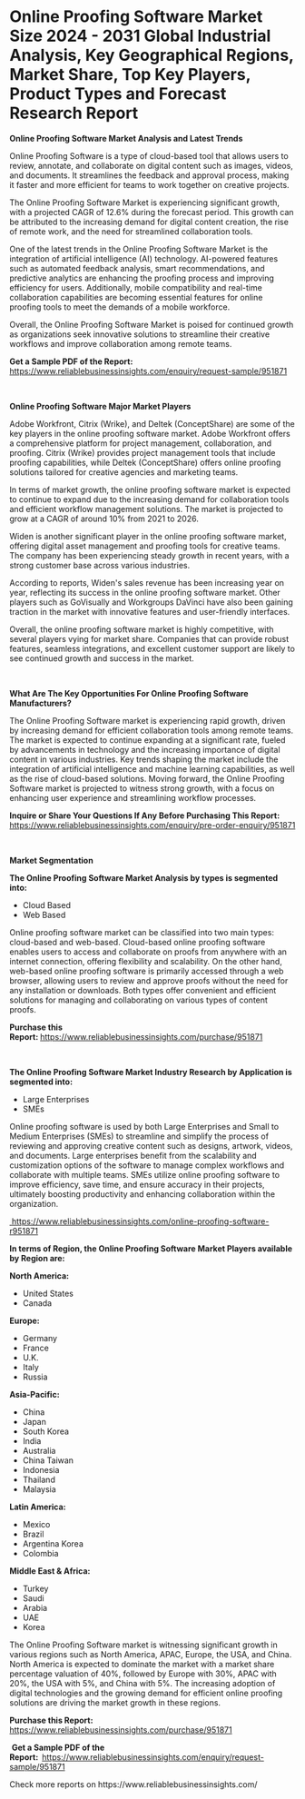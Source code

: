 <p><h1>Online Proofing Software Market Size 2024 - 2031 Global Industrial Analysis, Key Geographical Regions, Market Share, Top Key Players, Product Types and Forecast Research Report</h1></p><p><strong>Online Proofing Software Market Analysis and Latest Trends</strong></p>
<p><p>Online Proofing Software is a type of cloud-based tool that allows users to review, annotate, and collaborate on digital content such as images, videos, and documents. It streamlines the feedback and approval process, making it faster and more efficient for teams to work together on creative projects.</p><p>The Online Proofing Software Market is experiencing significant growth, with a projected CAGR of 12.6% during the forecast period. This growth can be attributed to the increasing demand for digital content creation, the rise of remote work, and the need for streamlined collaboration tools. </p><p>One of the latest trends in the Online Proofing Software Market is the integration of artificial intelligence (AI) technology. AI-powered features such as automated feedback analysis, smart recommendations, and predictive analytics are enhancing the proofing process and improving efficiency for users. Additionally, mobile compatibility and real-time collaboration capabilities are becoming essential features for online proofing tools to meet the demands of a mobile workforce.</p><p>Overall, the Online Proofing Software Market is poised for continued growth as organizations seek innovative solutions to streamline their creative workflows and improve collaboration among remote teams.</p></p>
<p><strong>Get a Sample PDF of the Report:&nbsp;</strong> <a href="https://www.reliablebusinessinsights.com/enquiry/request-sample/951871">https://www.reliablebusinessinsights.com/enquiry/request-sample/951871</a></p>
<p>&nbsp;</p>
<p><strong>Online Proofing Software Major Market Players</strong></p>
<p><p>Adobe Workfront, Citrix (Wrike), and Deltek (ConceptShare) are some of the key players in the online proofing software market. Adobe Workfront offers a comprehensive platform for project management, collaboration, and proofing. Citrix (Wrike) provides project management tools that include proofing capabilities, while Deltek (ConceptShare) offers online proofing solutions tailored for creative agencies and marketing teams.</p><p>In terms of market growth, the online proofing software market is expected to continue to expand due to the increasing demand for collaboration tools and efficient workflow management solutions. The market is projected to grow at a CAGR of around 10% from 2021 to 2026.</p><p>Widen is another significant player in the online proofing software market, offering digital asset management and proofing tools for creative teams. The company has been experiencing steady growth in recent years, with a strong customer base across various industries.</p><p>According to reports, Widen's sales revenue has been increasing year on year, reflecting its success in the online proofing software market. Other players such as GoVisually and Workgroups DaVinci have also been gaining traction in the market with innovative features and user-friendly interfaces.</p><p>Overall, the online proofing software market is highly competitive, with several players vying for market share. Companies that can provide robust features, seamless integrations, and excellent customer support are likely to see continued growth and success in the market.</p></p>
<p>&nbsp;</p>
<p><strong>What Are The Key Opportunities For Online Proofing Software Manufacturers?</strong></p>
<p><p>The Online Proofing Software market is experiencing rapid growth, driven by increasing demand for efficient collaboration tools among remote teams. The market is expected to continue expanding at a significant rate, fueled by advancements in technology and the increasing importance of digital content in various industries. Key trends shaping the market include the integration of artificial intelligence and machine learning capabilities, as well as the rise of cloud-based solutions. Moving forward, the Online Proofing Software market is projected to witness strong growth, with a focus on enhancing user experience and streamlining workflow processes.</p></p>
<p><strong>Inquire or Share Your Questions If Any Before Purchasing This Report:</strong> <a href="https://www.reliablebusinessinsights.com/enquiry/pre-order-enquiry/951871">https://www.reliablebusinessinsights.com/enquiry/pre-order-enquiry/951871</a></p>
<p>&nbsp;</p>
<p><strong>Market Segmentation</strong></p>
<p><strong>The Online Proofing Software Market Analysis by types is segmented into:</strong></p>
<p><ul><li>Cloud Based</li><li>Web Based</li></ul></p>
<p><p>Online proofing software market can be classified into two main types: cloud-based and web-based. Cloud-based online proofing software enables users to access and collaborate on proofs from anywhere with an internet connection, offering flexibility and scalability. On the other hand, web-based online proofing software is primarily accessed through a web browser, allowing users to review and approve proofs without the need for any installation or downloads. Both types offer convenient and efficient solutions for managing and collaborating on various types of content proofs.</p></p>
<p><strong>Purchase this Report:&nbsp;</strong><a href="https://www.reliablebusinessinsights.com/purchase/951871">https://www.reliablebusinessinsights.com/purchase/951871</a></p>
<p>&nbsp;</p>
<p><strong>The Online Proofing Software Market Industry Research by Application is segmented into:</strong></p>
<p><ul><li>Large Enterprises</li><li>SMEs</li></ul></p>
<p><p>Online proofing software is used by both Large Enterprises and Small to Medium Enterprises (SMEs) to streamline and simplify the process of reviewing and approving creative content such as designs, artwork, videos, and documents. Large enterprises benefit from the scalability and customization options of the software to manage complex workflows and collaborate with multiple teams. SMEs utilize online proofing software to improve efficiency, save time, and ensure accuracy in their projects, ultimately boosting productivity and enhancing collaboration within the organization.</p></p>
<p><a href="https://www.reliablebusinessinsights.com/online-proofing-software-r951871">&nbsp;https://www.reliablebusinessinsights.com/online-proofing-software-r951871</a></p>
<p><strong>In terms of Region, the Online Proofing Software Market Players available by Region are:</strong></p>
<p>
    <p> <strong> North America: </strong>
        <ul>
            <li>United States</li>
            <li>Canada</li>
        </ul>
        </p> 
    <p> <strong> Europe: </strong>
        <ul>
            <li>Germany</li>
            <li>France</li>
            <li>U.K.</li>
            <li>Italy</li>
            <li>Russia</li>
        </ul>
        </p> 
    <p> <strong> Asia-Pacific: </strong>
        <ul>
            <li>China</li>
            <li>Japan</li>
            <li>South Korea</li>
            <li>India</li>
            <li>Australia</li>
            <li>China Taiwan</li>
            <li>Indonesia</li>
            <li>Thailand</li>
            <li>Malaysia</li>
        </ul>
        </p> 
    <p> <strong> Latin America: </strong>
        <ul>
            <li>Mexico</li>
            <li>Brazil</li>
            <li>Argentina Korea</li>
            <li>Colombia</li>
        </ul>
        </p> 
    <p> <strong> Middle East & Africa: </strong>
        <ul>
            <li>Turkey</li>
            <li>Saudi</li>
            <li>Arabia</li>
            <li>UAE</li>
            <li>Korea</li>
        </ul>
    </p>
    </p>
<p><p>The Online Proofing Software market is witnessing significant growth in various regions such as North America, APAC, Europe, the USA, and China. North America is expected to dominate the market with a market share percentage valuation of 40%, followed by Europe with 30%, APAC with 20%, the USA with 5%, and China with 5%. The increasing adoption of digital technologies and the growing demand for efficient online proofing solutions are driving the market growth in these regions.</p></p>
<p><strong>Purchase this Report: </strong><a href="https://www.reliablebusinessinsights.com/purchase/951871">https://www.reliablebusinessinsights.com/purchase/951871</a></p>
<p>&nbsp;<strong>Get a Sample PDF of the Report:&nbsp;&nbsp;</strong><a href="https://www.reliablebusinessinsights.com/enquiry/request-sample/951871">https://www.reliablebusinessinsights.com/enquiry/request-sample/951871</a></p>
<p><strong></strong></p>
<p>Check more reports on https://www.reliablebusinessinsights.com/</p>